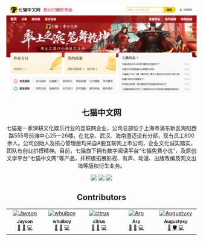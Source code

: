 <p align="center">
 <img width="600px" src="./repofiles/‌‌‌Cover.png" align="center" alt="GitHub Readme Stats" />
 <h2 align="center">七猫中文网</h2>
 <p align="center">七猫是一家深耕文化娱乐行业的互联网企业，公司总部位于上海市浦东新区海阳西路555号前滩中心25—26楼，在北京、武汉、海南澄迈设有分部，现有员工800余人。公司创始人及核心管理层均来自A股互联网上市公司，企业文化诚实踏实，团队有创业拼搏精神。目前，七猫旗下拥有数字阅读平台“七猫免费小说”，及原创文学平台“七猫中文网”等产品，并积极拓展影视、有声、动漫、出版改编及网文出海等版权衍生业务。</p>
 <p align="center">
	<img  src="https://img.shields.io/github/license/Team3Test/7Cat?style=flat-square" />
    <img  src="https://img.shields.io/github/last-commit/Team3Test/7Cat?style=flat-square" />
    <img  src="https://img.shields.io/github/stars/Team3Test/7Cat?style=flat-square" />
    
 </p>
</p>

<h2 align="center">Contributors</h2>

<!-- ALL-CONTRIBUTORS-LIST:START - Do not remove or modify this section -->
<!-- prettier-ignore-start -->
<!-- markdownlint-disable -->
<table>
  <tbody>
    <tr>
      <td align="center" valign="top" width="14.28%"><a href="https://github.com/realjayson"><img src="https://avatars.githubusercontent.com/u/154860889?v=4?s=100" width="100px;" alt="Jayson"/><br /><sub><b>Jayson</b></sub></a><br /><a href="#maintenance-realjayson" title="Maintenance">🚧</a> <a href="https://github.com/Team3Test/7Cat/commits?author=realjayson" title="Documentation">📖</a> <a href="https://github.com/Team3Test/7Cat/commits?author=realjayson" title="Code">💻</a></td>
      <td align="center" valign="top" width="14.28%"><a href="https://github.com/whuiboy"><img src="https://avatars.githubusercontent.com/u/165365232?v=4?s=100" width="100px;" alt="whuiboy"/><br /><sub><b>whuiboy</b></sub></a><br /><a href="#maintenance-whuiboy" title="Maintenance">🚧</a> <a href="https://github.com/Team3Test/7Cat/issues?q=author%3Awhuiboy" title="Bug reports">🐛</a> <a href="https://github.com/Team3Test/7Cat/commits?author=whuiboy" title="Code">💻</a></td>
      <td align="center" valign="top" width="14.28%"><a href="https://github.com/citrus73"><img src="https://avatars.githubusercontent.com/u/165360466?v=4?s=100" width="100px;" alt="citrus"/><br /><sub><b>citrus</b></sub></a><br /><a href="#maintenance-citrus73" title="Maintenance">🚧</a> <a href="#question-citrus73" title="Answering Questions">💬</a> <a href="https://github.com/Team3Test/7Cat/commits?author=citrus73" title="Code">💻</a></td>
      <td align="center" valign="top" width="14.28%"><a href="https://github.com/Arpwang"><img src="https://avatars.githubusercontent.com/u/165374219?v=4?s=100" width="100px;" alt="Arp"/><br /><sub><b>Arp</b></sub></a><br /><a href="#maintenance-Arpwang" title="Maintenance">🚧</a> <a href="#design-Arpwang" title="Design">🎨</a> <a href="https://github.com/Team3Test/7Cat/commits?author=Arpwang" title="Code">💻</a></td>
      <td align="center" valign="top" width="14.28%"><a href="https://github.com/Augustyxy"><img src="https://avatars.githubusercontent.com/u/165367686?v=4?s=100" width="100px;" alt="Augustyxy"/><br /><sub><b>Augustyxy</b></sub></a><br /><a href="#maintenance-Augustyxy" title="Maintenance">🚧</a> <a href="#security-Augustyxy" title="Security">🛡️</a> <a href="https://github.com/Team3Test/7Cat/commits?author=Augustyxy" title="Code">💻</a></td>
    </tr>
  </tbody>
</table>

<!-- markdownlint-restore -->
<!-- prettier-ignore-end -->

<!-- ALL-CONTRIBUTORS-LIST:END -->
